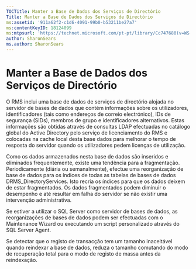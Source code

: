 ```yaml
---
TOCTitle: Manter a Base de Dados dos Serviços de Directório
Title: Manter a Base de Dados dos Serviços de Directório
ms:assetid: '911a62f2-c1d6-4091-99b0-b53211be27a7'
ms:contentKeyID: 18124099
ms:mtpsurl: 'https://technet.microsoft.com/pt-pt/library/Cc747680(v=WS.10)'
author: SharonSears
ms.author: SharonSears
---
```


Manter a Base de Dados dos Serviços de Directório
=================================================

O RMS inclui uma base de dados de serviços de directório alojada no servidor de bases de dados que contém informações sobre os utilizadores, identificadores (tais como endereços de correio electrónico), IDs de segurança (SIDs), membros de grupo e identificadores alternativos. Estas informações são obtidas através de consultas LDAP efectuadas no catálogo global do Active Directory pelo serviço de licenciamento do RMS e colocadas na cache local desta base dados para melhorar o tempo de resposta do servidor quando os utilizadores pedem licenças de utilização.

Como os dados armazenados nesta base de dados são inseridos e eliminados frequentemente, existe uma tendência para a fragmentação. Periodicamente (diária ou semanalmente), efectue uma reorganização de base de dados para os índices de todas as tabelas de bases de dados DRMS\_DirectoryServices. Isto recria os índices para que os dados deixem de estar fragmentados. Os dados fragmentados podem diminuir o desempenho e até resultar em falha do servidor se não existir uma intervenção administrativa.

Se estiver a utilizar o SQL Server como servidor de bases de dados, as reorganizações de bases de dados podem ser efectuadas com o Maintenance Wizard ou executando um script personalizado através do SQL Server Agent.

Se detectar que o registo de transacção tem um tamanho inaceitável quando reindexar a base de dados, reduza o tamanho comutando do modo de recuperação total para o modo de registo de massa antes da reindexação.
